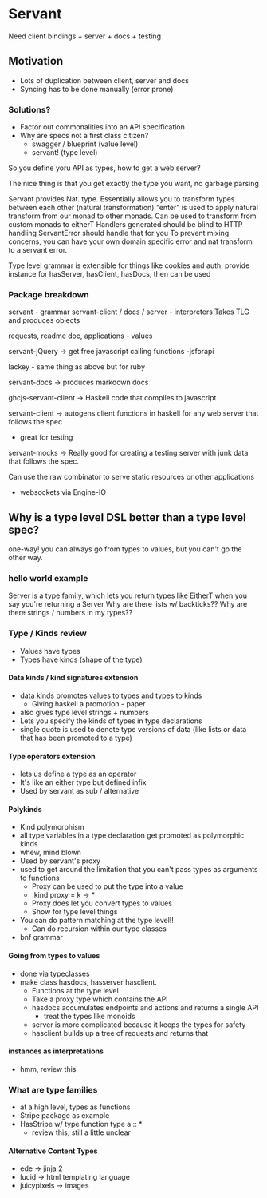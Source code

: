 # Servant

Need client bindings + server + docs + testing

## Motivation
  * Lots of duplication between client, server and docs
  * Syncing has to be done manually (error prone)

### Solutions?
  * Factor out commonalities into an API specification
  * Why are specs not a first class citizen?
    * swagger / blueprint (value level)
    * servant! (type level)

So you define yoru API as types, how to get a web server?

The nice thing is that you get exactly the type you want, no garbage parsing

Servant provides Nat. type. Essentially allows you to transform types between each other (natural transformation)
  "enter" is used to apply natural transform from our monad to other monads.
    Can be used to transform from custom monads to eitherT
  Handlers generated should be blind to HTTP handling
  ServantError should handle that for you
    To prevent mixing concerns, you can have your own domain specific error and nat transform to a servant error.


Type level grammar is extensible for things like cookies and auth.
  provide instance for hasServer, hasClient, hasDocs, then can be used

### Package breakdown

servant - grammar
servant-client / docs / server - interpreters
  Takes TLG and produces objects

requests, readme doc, applications - values

servant-jQuery -> get free javascript calling functions
  -jsforapi

lackey - same thing as above but for ruby

servant-docs -> produces markdown docs

ghcjs-servant-client -> Haskell code that compiles to javascript

servant-client -> autogens client functions in haskell for any web server that follows the spec
  - great for testing

servant-mocks -> Really good for creating a testing server with junk data that follows the spec. 


Can use the raw combinator to serve static resources or other applications
  - websockets via Engine-IO

## Why is a type level DSL better than a type level spec?

one-way! you can always go from types to values, but you can't go the other way.

### hello world example
Server is a type family, which lets you return types like EitherT when you say you're returning a Server
Why are there lists w/ backticks??
Why are there strings / numbers in my types??


### Type / Kinds review
  * Values have types
  * Types have kinds (shape of the type)

#### Data kinds / kind signatures extension
  * data kinds promotes values to types and types to kinds
    * Giving haskell a promotion - paper
  * also gives type level strings + numbers
  * Lets you specify the kinds of types in type declarations
  * single quote is used to denote type versions of data (like lists or data that has been promoted to a type)

#### Type operators extension
  * lets us define a type as an operator
  * It's like an either type but defined infix
  * Used by servant as sub / alternative

#### Polykinds
  * Kind polymorphism
  * all type variables in a type declaration get promoted as polymorphic kinds
  * whew, mind blown
  * Used by servant's proxy
  * used to get around the limitation that you can't pass types as arguments to functions
    * Proxy can be used to put the type into a value
    * :kind proxy = k -> *
    * Proxy does let you convert types to values
    * Show for type level things
  * You can do pattern matching at the type level!!
    * Can do recursion within our type classes
  * bnf grammar

#### Going from types to values
  * done via typeclasses
  * make class hasdocs, hasserver hasclient.
    * Functions at the type level
    * Take a proxy type which contains the API
    * hasdocs accumulates endpoints and actions and returns a single API
      * treat the types like monoids
    * server is more complicated because it keeps the types for safety
    * hasclient builds up a tree of requests and returns that

#### instances as interpretations
  * hmm, review this

### What are type families
  * at a high level, types as functions
  * Stripe package as example
  * HasStripe w/ type function type  a :: *
    * review this, still a little unclear

#### Alternative Content Types
  * ede -> jinja 2
  * lucid -> html templating language
  * juicypixels -> images
